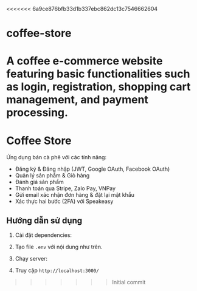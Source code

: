 <<<<<<< 6a9ce876bfb33d1b337ebc862dc13c7546662604
# coffee-store
A coffee e-commerce website featuring basic functionalities such as login, registration, shopping cart management, and payment processing.
=======
# Coffee Store

Ứng dụng bán cà phê với các tính năng:
- Đăng ký & Đăng nhập (JWT, Google OAuth, Facebook OAuth)
- Quản lý sản phẩm & Giỏ hàng
- Đánh giá sản phẩm
- Thanh toán qua Stripe, Zalo Pay, VNPay
- Gửi email xác nhận đơn hàng & đặt lại mật khẩu
- Xác thực hai bước (2FA) với Speakeasy

## Hướng dẫn sử dụng

1. Cài đặt dependencies:

2. Tạo file `.env` với nội dung như trên.

3. Chạy server:

4. Truy cập `http://localhost:3000/`
>>>>>>> Initial commit
